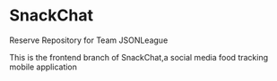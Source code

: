 # SnackChat
 Reserve Repository for Team JSONLeague

This is the frontend branch of SnackChat,a social media food tracking mobile application
